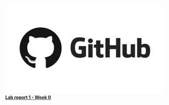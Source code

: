 
![image](github-logo.jpg)
[**Lab report 1 - Week 0**](https://github.com/jasonb1910/cse-15l-lab-reports)
